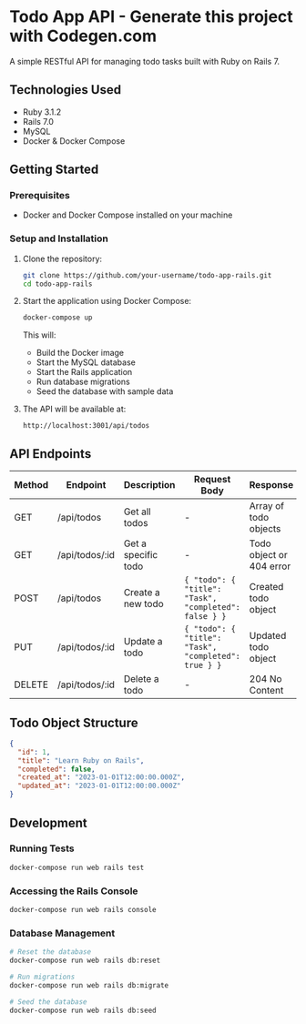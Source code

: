 # Todo App API - Generate this project with Codegen.com

A simple RESTful API for managing todo tasks built with Ruby on Rails 7.

## Technologies Used

- Ruby 3.1.2
- Rails 7.0
- MySQL
- Docker & Docker Compose

## Getting Started

### Prerequisites

- Docker and Docker Compose installed on your machine

### Setup and Installation

1. Clone the repository:
   ```bash
   git clone https://github.com/your-username/todo-app-rails.git
   cd todo-app-rails
   ```

2. Start the application using Docker Compose:
   ```bash
   docker-compose up
   ```

   This will:
   - Build the Docker image
   - Start the MySQL database
   - Start the Rails application
   - Run database migrations
   - Seed the database with sample data

3. The API will be available at:
   ```
   http://localhost:3001/api/todos
   ```

## API Endpoints

| Method | Endpoint       | Description         | Request Body                                | Response                  |
|--------|----------------|---------------------|---------------------------------------------|---------------------------|
| GET    | /api/todos     | Get all todos       | -                                           | Array of todo objects     |
| GET    | /api/todos/:id | Get a specific todo | -                                           | Todo object or 404 error  |
| POST   | /api/todos     | Create a new todo   | `{ "todo": { "title": "Task", "completed": false } }` | Created todo object      |
| PUT    | /api/todos/:id | Update a todo       | `{ "todo": { "title": "Task", "completed": true } }`  | Updated todo object      |
| DELETE | /api/todos/:id | Delete a todo       | -                                           | 204 No Content            |

## Todo Object Structure

```json
{
  "id": 1,
  "title": "Learn Ruby on Rails",
  "completed": false,
  "created_at": "2023-01-01T12:00:00.000Z",
  "updated_at": "2023-01-01T12:00:00.000Z"
}
```

## Development

### Running Tests

```bash
docker-compose run web rails test
```

### Accessing the Rails Console

```bash
docker-compose run web rails console
```

### Database Management

```bash
# Reset the database
docker-compose run web rails db:reset

# Run migrations
docker-compose run web rails db:migrate

# Seed the database
docker-compose run web rails db:seed
```

